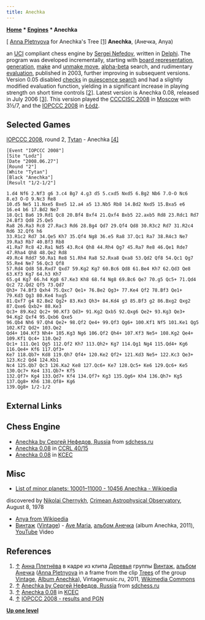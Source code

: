 ```yaml
---
title: Anechka
---
```

**[Home](Home "Home") * [Engines](Engines "Engines") * Anechka**

\[ [Anna Pletnyova](https://en.wikipedia.org/wiki/Anna_Pletnyova) for Anechka's Tree <a id="cite-note-1" href="#cite-ref-1">[1]</a>
**Anechka**, (Анечка, Anya)

an [UCI](UCI "UCI") compliant chess engine by [Sergei Nefedov](Sergei_Nefedov "Sergei Nefedov"), written in [Delphi](Delphi "Delphi"). The program was developed incrementally, starting with [board representation](Board_Representation "Board Representation"), [generation](Move_Generation "Move Generation"), [make](Make_Move "Make Move") and [unmake move](Unmake_Move "Unmake Move"), [alpha-beta](Alpha-Beta "Alpha-Beta") search, and rudimentary [evaluation](Evaluation "Evaluation"), published in 2003, further improving in subsequent versions.
Version 0.05 disabled [checks](Check "Check") in [quiescence search](Quiescence_Search "Quiescence Search") and had a slightly modified evaluation function, yielding in a significant increase in playing strength on short time controls <a id="cite-note-2" href="#cite-ref-2">[2]</a>.
Latest version is Anechka 0.08, released in July 2006 <a id="cite-note-3" href="#cite-ref-3">[3]</a>.
This version played the [CCCCISC 2008](CCCCISC_2008 "CCCCISC 2008") in [Moscow](https://en.wikipedia.org/wiki/Moscow) with 3½/7, and the [IOPCCC 2008](IOPCCC_2008 "IOPCCC 2008") in [Łódź](https://en.wikipedia.org/wiki/%C5%81%C3%B3d%C5%BA).

## Selected Games

[IOPCCC 2008](IOPCCC_2008 "IOPCCC 2008"), round 2, [Tytan](Tytan "Tytan") - Anechka <a id="cite-note-4" href="#cite-ref-4">[4]</a>

```
[Event "IOPCCC 2008"]
[Site "Lodz"]
[Date "2008.06.27"]
[Round "2"]
[White "Tytan"]
[Black "Anechka"]
[Result "1/2-1/2"]

1.d4 Nf6 2.Nf3 g6 3.c4 Bg7 4.g3 d5 5.cxd5 Nxd5 6.Bg2 Nb6 7.O-O Nc6 8.e3 O-O 9.Nc3 Re8 
10.d5 Ne5 11.Nxe5 Bxe5 12.a4 a5 13.Nb5 Rb8 14.Bd2 Nxd5 15.Bxa5 e6 16.e4 b6 17.Bd2 Ne7 
18.Qc1 Ba6 19.Rd1 Qc8 20.Bf4 Bxf4 21.Qxf4 Bxb5 22.axb5 Rd8 23.Rdc1 Rd7 24.Bf3 Qd8 25.Qe5 
Ra8 26.Ra3 Rc8 27.Rac3 Rd6 28.Bg4 Qd7 29.Qf4 Qd8 30.R3c2 Rd7 31.R2c4 Rd6 32.Qf6 h6 
33.R1c2 Rd7 34.Qe5 Kh7 35.Qf4 Ng8 36.e5 Ra8 37.Qc1 Ra7 38.R4c3 Ne7 39.Ra3 Rb7 40.Bf3 Rb8 
41.Ra7 Rc8 42.Ra1 Nd5 43.Rc4 Qh8 44.Rh4 Qg7 45.Ra7 Re8 46.Qe1 Rde7 47.Rha4 Qh8 48.Qe2 Rd8 
49.Rc4 Rdd7 50.Ra1 Re8 51.Rh4 Ra8 52.Rxa8 Qxa8 53.Qd2 Qf8 54.Qc1 Qg7 55.Re4 Ne7 56.Qc3 Qf8 
57.Rd4 Qd8 58.Rxd7 Qxd7 59.Kg2 Kg7 60.Bc6 Qd8 61.Be4 Kh7 62.Qd3 Qe8 63.Kf3 Kg7 64.h3 Kh7 
65.g4 Kg7 66.h4 Kg8 67.Ke3 Kh8 68.f4 Ng8 69.Bc6 Qe7 70.g5 Qc5+ 71.Qd4 Qc2 72.Qd2 Qf5 73.Qd7 
Qh3+ 74.Bf3 Qxh4 75.Qxc7 Qe1+ 76.Be2 Qg3+ 77.Ke4 Qf2 78.Bf3 Qe1+ 79.Kd3 Qg3 80.Ke4 hxg5 
81.Qxf7 g4 82.Be2 Qg2+ 83.Ke3 Qh3+ 84.Kd4 g3 85.Bf3 g2 86.Bxg2 Qxg2 87.Qxe6 Qxb2+ 88.Ke3 
Qc3+ 89.Ke2 Qc2+ 90.Kf3 Qd3+ 91.Kg2 Qxb5 92.Qxg6 Qe2+ 93.Kg3 Qe3+ 94.Kg2 Qxf4 95.Qxb6 Qxe5 
96.Qb4 Nh6 97.Qh4 Qe2+ 98.Qf2 Qe4+ 99.Qf3 Qg6+ 100.Kf1 Nf5 101.Ke1 Qg5 102.Kf2 Qd2+ 103.Qe2 
Qd4+ 104.Kf3 Nh4+ 105.Kg3 Ng6 106.Qf2 Qh4+ 107.Kf3 Ne5+ 108.Kg2 Qe4+ 109.Kf1 Qc4+ 110.Qe2
Qc1+ 111.Qe1 Qg5 112.Qf2 Kh7 113.Qh2+ Kg7 114.Qg1 Ng4 115.Qd4+ Kg6 116.Qe4+ Kf6 117.Qf3+ 
Ke7 118.Qb7+ Kd8 119.Qh7 Qf4+ 120.Ke2 Qf2+ 121.Kd3 Ne5+ 122.Kc3 Qe3+ 123.Kc2 Qd4 124.Kb1 
Nc4 125.Qb7 Qc3 126.Ka2 Ke8 127.Qc6+ Ke7 128.Qc5+ Ke6 129.Qc6+ Ke5 130.Qc7+ Ke4 131.Qb7+ Kf5 
132.Qf7+ Kg4 133.Qd7+ Kf4 134.Qf7+ Kg3 135.Qg6+ Kh4 136.Qh7+ Kg5 137.Qg8+ Kh6 138.Qf8+ Kg6 
139.Qg8+ 1/2-1/2

```

## External Links

## Chess Engine

- [Anechka by Сергей Нефедов, Russia](http://www.sdchess.ru/Anechka_UCI.htm) from [sdchess.ru](http://www.sdchess.ru/)
- [Anechka 0.08](http://www.computerchess.org.uk/ccrl/4040/cgi/engine_details.cgi?print=Details&each_game=1&eng=Anechka%200.08) in [CCRL 40/15](CCRL "CCRL")
- [Anechka 0.08](http://kirill-kryukov.com/chess/kcec/cgi/engine_details.cgi?print=Details&each_game=1&eng=Anechka%200.08) in [KCEC](KCEC "KCEC")

## Misc

- [List of minor planets: 10001–11000 - 10456 Anechka - Wikipedia](https://en.wikipedia.org/wiki/List_of_minor_planets:_10001%E2%80%9311000)

discovered by [Nikolai Chernykh](https://en.wikipedia.org/wiki/Nikolai_Chernykh), [Crimean Astrophysical Observatory](https://en.wikipedia.org/wiki/Crimean_Astrophysical_Observatory), August 8, 1978

- [Anya from Wikipedia](https://en.wikipedia.org/wiki/Anya)
- [Винтаж](https://ru.wikipedia.org/wiki/%D0%92%D0%B8%D0%BD%D1%82%D0%B0%D0%B6_%28%D0%B3%D1%80%D1%83%D0%BF%D0%BF%D0%B0%29) ([Vintage](https://en.wikipedia.org/wiki/Vintage_%28band%29)) - [Ave Maria](<https://ru.wikipedia.org/wiki/Ave_Maria_(%D0%BF%D0%B5%D1%81%D0%BD%D1%8F_%C2%AB%D0%92%D0%B8%D0%BD%D1%82%D0%B0%D0%B6%D0%B0%C2%BB)>), [альбом Анечка](<https://ru.wikipedia.org/wiki/%D0%90%D0%BD%D0%B5%D1%87%D0%BA%D0%B0_(%D0%B0%D0%BB%D1%8C%D0%B1%D0%BE%D0%BC)>) (album Anechka, 2011), [YouTube](https://en.wikipedia.org/wiki/YouTube) Video

## References

1. <a id="cite-ref-1" href="#cite-note-1">↑</a> [Анна Плетнёва](https://ru.wikipedia.org/wiki/%D0%9F%D0%BB%D0%B5%D1%82%D0%BD%D1%91%D0%B2%D0%B0,_%D0%90%D0%BD%D0%BD%D0%B0_%D0%AE%D1%80%D1%8C%D0%B5%D0%B2%D0%BD%D0%B0) в кадре из клипа [Деревья](<https://ru.wikipedia.org/wiki/%D0%94%D0%B5%D1%80%D0%B5%D0%B2%D1%8C%D1%8F_(%D0%BF%D0%B5%D1%81%D0%BD%D1%8F)>) группы [Винтаж](<https://ru.wikipedia.org/wiki/%D0%92%D0%B8%D0%BD%D1%82%D0%B0%D0%B6_(%D0%B3%D1%80%D1%83%D0%BF%D0%BF%D0%B0)>), [альбом Анечка](<https://ru.wikipedia.org/wiki/%D0%90%D0%BD%D0%B5%D1%87%D0%BA%D0%B0_(%D0%B0%D0%BB%D1%8C%D0%B1%D0%BE%D0%BC)>) ([Anna Pletnyova](https://en.wikipedia.org/wiki/Anna_Pletnyova) in a frame from the clip [Trees](<https://ru.wikipedia.org/wiki/%D0%94%D0%B5%D1%80%D0%B5%D0%B2%D1%8C%D1%8F_(%D0%BF%D0%B5%D1%81%D0%BD%D1%8F)>) of the group [Vintage](https://en.wikipedia.org/wiki/Vintage_%28band%29), [Album Anechka](<https://ru.wikipedia.org/wiki/%D0%90%D0%BD%D0%B5%D1%87%D0%BA%D0%B0_(%D0%B0%D0%BB%D1%8C%D0%B1%D0%BE%D0%BC)>)), Vintagemusic.ru, 2011, [Wikimedia Commons](https://en.wikipedia.org/wiki/Wikimedia_Commons)
1. <a id="cite-ref-2" href="#cite-note-2">↑</a> [Anechka by Сергей Нефедов, Russia](http://www.sdchess.ru/Anechka_UCI.htm) from [sdchess.ru](http://www.sdchess.ru/)
1. <a id="cite-ref-3" href="#cite-note-3">↑</a> [Anechka 0.08](http://kirill-kryukov.com/chess/kcec/cgi/engine_details.cgi?print=Details&each_game=1&eng=Anechka%200.08) in [KCEC](KCEC "KCEC")
1. <a id="cite-ref-4" href="#cite-note-4">↑</a> [IOPCCC 2008 - results and PGN](http://mpps.maciej.szmit.info/mpps-7/results.htm)

**[Up one level](Engines "Engines")**


